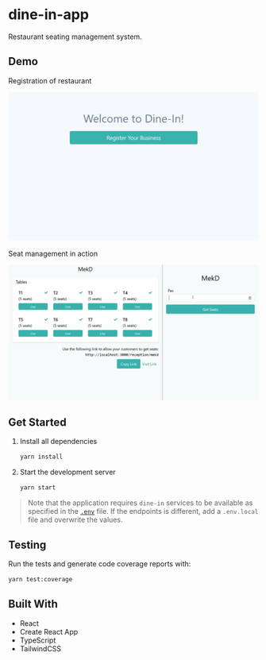# dine-in-app

Restaurant seating management system.

## Demo

Registration of restaurant

<div style="max-width:600px; margin: 0 auto;">

![UI for owner registration](screenshots/dine-in-registration.gif)

</div>

Seat management in action

![UI for seat management](screenshots/dine-in-usage.gif)

## Get Started

1. Install all dependencies

   ```bash
   yarn install
   ```

2. Start the development server

   ```bash
   yarn start
   ```

> Note that the application requires `dine-in` services to be available as specified in the [`.env`](.env) file. If the endpoints is different, add a `.env.local` file and overwrite the values.

## Testing

Run the tests and generate code coverage reports with:

```bash
yarn test:coverage
```

## Built With

- React
- Create React App
- TypeScript
- TailwindCSS
